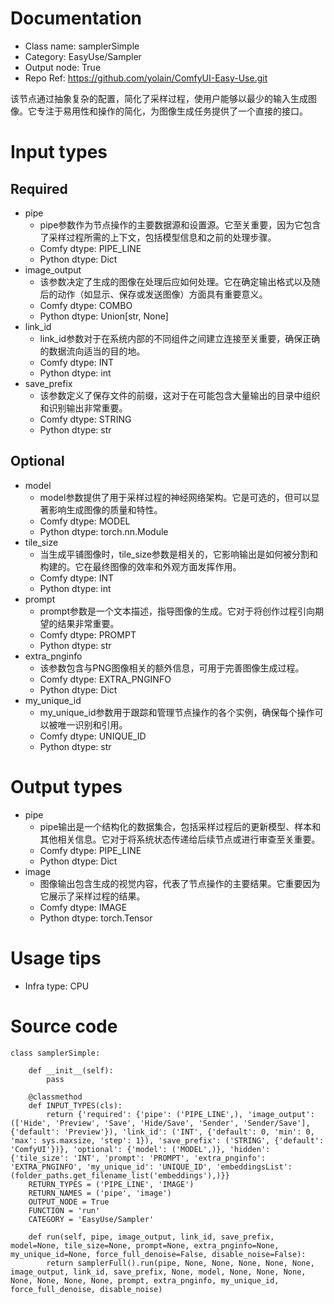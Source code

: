 # Documentation
- Class name: samplerSimple
- Category: EasyUse/Sampler
- Output node: True
- Repo Ref: https://github.com/yolain/ComfyUI-Easy-Use.git

该节点通过抽象复杂的配置，简化了采样过程，使用户能够以最少的输入生成图像。它专注于易用性和操作的简化，为图像生成任务提供了一个直接的接口。

# Input types
## Required
- pipe
    - pipe参数作为节点操作的主要数据源和设置源。它至关重要，因为它包含了采样过程所需的上下文，包括模型信息和之前的处理步骤。
    - Comfy dtype: PIPE_LINE
    - Python dtype: Dict
- image_output
    - 该参数决定了生成的图像在处理后应如何处理。它在确定输出格式以及随后的动作（如显示、保存或发送图像）方面具有重要意义。
    - Comfy dtype: COMBO
    - Python dtype: Union[str, None]
- link_id
    - link_id参数对于在系统内部的不同组件之间建立连接至关重要，确保正确的数据流向适当的目的地。
    - Comfy dtype: INT
    - Python dtype: int
- save_prefix
    - 该参数定义了保存文件的前缀，这对于在可能包含大量输出的目录中组织和识别输出非常重要。
    - Comfy dtype: STRING
    - Python dtype: str
## Optional
- model
    - model参数提供了用于采样过程的神经网络架构。它是可选的，但可以显著影响生成图像的质量和特性。
    - Comfy dtype: MODEL
    - Python dtype: torch.nn.Module
- tile_size
    - 当生成平铺图像时，tile_size参数是相关的，它影响输出是如何被分割和构建的。它在最终图像的效率和外观方面发挥作用。
    - Comfy dtype: INT
    - Python dtype: int
- prompt
    - prompt参数是一个文本描述，指导图像的生成。它对于将创作过程引向期望的结果非常重要。
    - Comfy dtype: PROMPT
    - Python dtype: str
- extra_pnginfo
    - 该参数包含与PNG图像相关的额外信息，可用于完善图像生成过程。
    - Comfy dtype: EXTRA_PNGINFO
    - Python dtype: Dict
- my_unique_id
    - my_unique_id参数用于跟踪和管理节点操作的各个实例，确保每个操作可以被唯一识别和引用。
    - Comfy dtype: UNIQUE_ID
    - Python dtype: str

# Output types
- pipe
    - pipe输出是一个结构化的数据集合，包括采样过程后的更新模型、样本和其他相关信息。它对于将系统状态传递给后续节点或进行审查至关重要。
    - Comfy dtype: PIPE_LINE
    - Python dtype: Dict
- image
    - 图像输出包含生成的视觉内容，代表了节点操作的主要结果。它重要因为它展示了采样过程的结果。
    - Comfy dtype: IMAGE
    - Python dtype: torch.Tensor

# Usage tips
- Infra type: CPU

# Source code
```
class samplerSimple:

    def __init__(self):
        pass

    @classmethod
    def INPUT_TYPES(cls):
        return {'required': {'pipe': ('PIPE_LINE',), 'image_output': (['Hide', 'Preview', 'Save', 'Hide/Save', 'Sender', 'Sender/Save'], {'default': 'Preview'}), 'link_id': ('INT', {'default': 0, 'min': 0, 'max': sys.maxsize, 'step': 1}), 'save_prefix': ('STRING', {'default': 'ComfyUI'})}, 'optional': {'model': ('MODEL',)}, 'hidden': {'tile_size': 'INT', 'prompt': 'PROMPT', 'extra_pnginfo': 'EXTRA_PNGINFO', 'my_unique_id': 'UNIQUE_ID', 'embeddingsList': (folder_paths.get_filename_list('embeddings'),)}}
    RETURN_TYPES = ('PIPE_LINE', 'IMAGE')
    RETURN_NAMES = ('pipe', 'image')
    OUTPUT_NODE = True
    FUNCTION = 'run'
    CATEGORY = 'EasyUse/Sampler'

    def run(self, pipe, image_output, link_id, save_prefix, model=None, tile_size=None, prompt=None, extra_pnginfo=None, my_unique_id=None, force_full_denoise=False, disable_noise=False):
        return samplerFull().run(pipe, None, None, None, None, None, image_output, link_id, save_prefix, None, model, None, None, None, None, None, None, None, prompt, extra_pnginfo, my_unique_id, force_full_denoise, disable_noise)
```